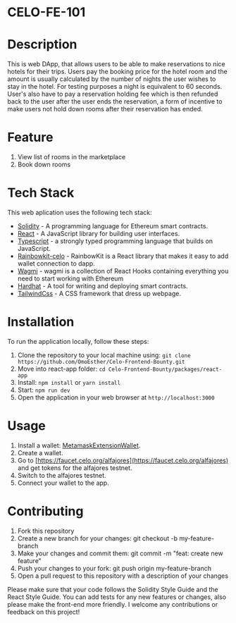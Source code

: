 ﻿# CELO-FE-101

# Description

This is web DApp, that allows users to be able to make reservations to nice hotels for their trips. Users pay the booking price for the hotel room and the amount is usually calculated by the number of nights the user wishes to stay in the hotel. For testing purposes a night is equivalent to 60 seconds. User's also have to pay a reservation holding fee which is then refunded back to the user after the user ends the reservation, a form of incentive to make users not hold down rooms after their reservation has ended.

# Feature

1. View list of rooms in the marketplace
2. Book down rooms

# Tech Stack
This web aplication uses the following tech stack:
- [Solidity](https://docs.soliditylang.org/) - A programming language for Ethereum smart contracts.
- [React](https://reactjs.org/) - A JavaScript library for building user interfaces.
- [Typescript](https://www.typescriptlang.org) - a strongly typed programming language that builds on JavaScript.
- [Rainbowkit-celo](https://docs.celo.org/developer/rainbowkit-celo) - RainbowKit is a React library that makes it easy to add wallet connection to dapp.
- [Wagmi](https://wagmi.sh) - wagmi is a collection of React Hooks containing everything you need to start working with Ethereum
- [Hardhat](https://hardhat.org/) - A tool for writing and deploying smart contracts.
- [TailwindCss](https://tailwindcss.com) - A CSS framework that dress up webpage.

# Installation
To run the application locally, follow these steps:

1. Clone the repository to your local machine using: ``` git clone https://github.com/OmoEsther/Celo-Frontend-Bounty.git ```
2. Move into react-app folder: ``` cd Celo-Frontend-Bounty/packages/react-app ```
3. Install: ``` npm install ``` or ``` yarn install ```
4. Start: ``` npm run dev ```
5. Open the application in your web browser at ``` http://localhost:3000 ```

# Usage
1. Install a wallet: [MetamaskExtensionWallet](https://chrome.google.com/webstore/detail/metamask/nkbihfbeogaeaoehlefnkodbefgpgknn?hl=en).
2. Create a wallet.
3. Go to [https://faucet.celo.org/alfajores](https://faucet.celo.org/alfajores) and get tokens for the alfajores testnet.
4. Switch to the alfajores testnet.
5. Connect your wallet to the app.

# Contributing
1. Fork this repository
2. Create a new branch for your changes: git checkout -b my-feature-branch
3. Make your changes and commit them: git commit -m "feat: create new feature"
4. Push your changes to your fork: git push origin my-feature-branch
5. Open a pull request to this repository with a description of your changes

Please make sure that your code follows the Solidity Style Guide and the React Style Guide. You can add tests for any new features or changes, also please make the front-end more friendly. I welcome any contributions or feedback on this project!
